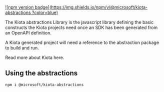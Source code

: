 [![npm version badge](https://img.shields.io/npm/v/@microsoft/kiota-abstractions
?color=blue)](https://www.npmjs.com/package/@microsoft/kiota-abstractions)

The Kiota abstractions Library is the javascript library defining the basic constructs the Kiota projects need once an SDK has been generated from an OpenAPI definition.

A Kiota generated project will need a reference to the abstraction package to build and run.

Read more about Kiota here.


## Using the abstractions

`npm i @microsoft/kiota-abstractions`
